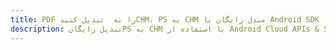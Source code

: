 ---title: PDF را به  تبدیل کنیدCHM، PS به CHM مبدل رایگان یا Android SDKdescription: تبدیل رایگانPS به CHM با استفاده از Android Cloud APIs & SDK همچنین اسناد PDF را در Cloud ایجاد، ویرایش و رندر کنید.---